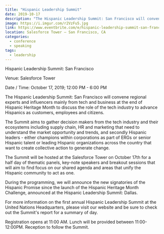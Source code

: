 ```yaml
---
title: "Hispanic Leadership Summit"
date: 2019-10-17
description: "The Hispanic Leadership Summit: San Francisco will convene regional experts and influencers mainly from tech and business at the end of Hispanic Heritage Month to discuss the role of the tech industry to advance Hispanics as customers, employees and citizens."
image: https://i.imgur.com/r2VzFu5.jpg
link: https://www.eventbrite.com/e/hispanic-leadership-summit-san-francisco-tickets-73016842341
location: Salesforce Tower — San Francisco, CA
categories:
  - conference
  - speaking
tags:
  - leadership
---
```


Hispanic Leadership Summit: San Francisco

Venue: Salesforce Tower

Date / Time: October 17, 2019; 12:00 PM - 6:00 PM

The Hispanic Leadership Summit: San Francisco will convene regional experts and influencers mainly from tech and business at the end of Hispanic Heritage Month to discuss the role of the tech industry to advance Hispanics as customers, employees and citizens.

The Summit aims to gather decision makers from the tech industry and their ecosystems including supply chain, HR and marketing that need to understand the market opportunity and trends, and secondly Hispanic leaders - either champions within corporations as part of ERGs or senior Hispanic talent or leading Hispanic organizations across the country that want to create collective action to generate change.

The Summit will be hosted at the Salesforce Tower on October 17th for a half day of thematic panels, key-note speakers and breakout sessions that will aim to find focus on our shared agenda and areas that unify the Hispanic community to act as one.

During the programming, we will announce the new signatories of the Hispanic Promise since the launch of the Hispanic Heritage Month Challenge, announced at the Hispanic Leadership Summit: Dallas.

For more information on the first annual Hispanic Leadership Summit at the United Nations Headquarters, please visit our website and be sure to check out the Summit's report for a summary of day.

Registration opens at 11:00 AM. Lunch will be provided between 11:00-12:00PM. Reception to follow the Summit.
